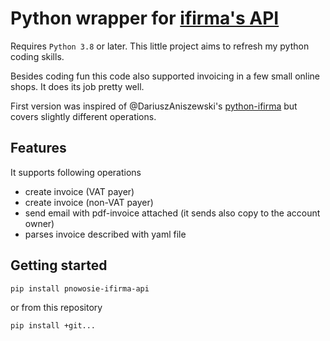 # Python wrapper for [ifirma's API](https://api.ifirma.pl)

Requires `Python 3.8` or later. 
This little project aims to refresh my python coding skills.

Besides coding fun this code also supported invoicing in a few small online shops. It does its job pretty well.

First version was inspired of @DariuszAniszewski's [python-ifirma](https://github.com/DariuszAniszewski/python-ifirma) but covers slightly different operations.

## Features

It supports following operations
- create invoice (VAT payer)
- create invoice (non-VAT payer)
- send email with pdf-invoice attached (it sends also copy to the account owner)
- parses invoice described with yaml file

## Getting started

```
pip install pnowosie-ifirma-api
```

or from this repository
```
pip install +git...
```



